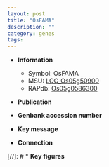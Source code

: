 ```yaml
---
layout: post
title: "OsFAMA"
description: ""
category: genes
tags: 
---
```


* **Information**  
    + Symbol: OsFAMA  
    + MSU: [LOC_Os05g50900](http://rice.uga.edu/cgi-bin/ORF_infopage.cgi?orf=LOC_Os05g50900)  
    + RAPdb: [Os05g0586300](http://rapdb.dna.affrc.go.jp/viewer/gbrowse_details/irgsp1?name=Os05g0586300)  

* **Publication**  

* **Genbank accession number**  

* **Key message**  

* **Connection**  

[//]: # * **Key figures**  


